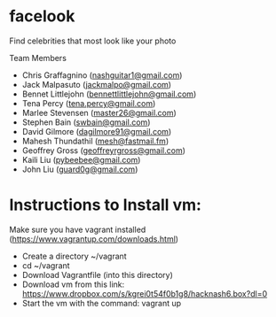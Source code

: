 facelook
========

Find celebrities that most look like your photo

Team Members
* Chris Graffagnino (nashguitar1@gmail.com)
* Jack Malpasuto (jackmalpo@gmail.com)
* Bennet Littlejohn (bennettlittlejohn@gmail.com)
* Tena Percy (tena.percy@gmail.com)
* Marlee Stevensen (master26@gmail.com)
* Stephen Bain (swbain@gmail.com)
* David Gilmore (dagilmore91@gmail.com)
* Mahesh Thundathil (mesh@fastmail.fm)
* Geoffrey Gross (geoffreyrgross@gmail.com)
* Kaili Liu (pybeebee@gmail.com)
* John Liu (guard0g@gmail.com)

Instructions to Install vm:
========
Make sure you have vagrant installed (https://www.vagrantup.com/downloads.html)

* Create a directory ~/vagrant
* cd ~/vagrant
* Download Vagrantfile (into this directory)
* Download vm from this link:  https://www.dropbox.com/s/kgrei0t54f0b1g8/hacknash6.box?dl=0
* Start the vm with the command:  vagrant up



